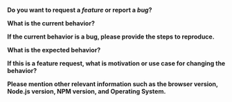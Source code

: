 <!-- Please don't delete this template -->
<!-- Before creating an issue please make sure you are using the latest version of this plugin. -->

**Do you want to request a *feature* or report a *bug*?**

**What is the current behavior?**

**If the current behavior is a bug, please provide the steps to reproduce.**

<!-- A great way to do this is to provide your configuration via a GitHub gist. -->
<!-- Best provide a minimal reproduceable repo -->

**What is the expected behavior?**

**If this is a feature request, what is motivation or use case for changing the behavior?**

**Please mention other relevant information such as the browser version, Node.js version, NPM version, and Operating System.**
